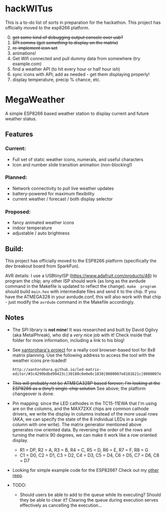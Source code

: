 # hackWITus

This is a to-do list of sorts in preparation for the hackathon. This project has officially moved to
the esp8266 platform.

0. ~~get some kind of debugging output console over usb?~~
1. ~~SPI comms (get *something* to display on the matrix)~~
2. ~~re-implement icon set~~
3. animations!
4. Get Wifi connected and pull dummy data from somewhere (try example.com)
5. find a weather API (to hit every hour or half hour ish)
6. sync icons with API; add as needed - get them displaying properly!
7. display temperature, precip % chance, etc.

# MegaWeather

A simple ESP8266 based weather station to display current and future weather status.

## Features

### Current:

* Full set of static weather icons, numerals, and useful characters
* Icon and number slide transition animation (non-blocking!)

### Planned:

* Network connectivity to pull live weather updates
* battery-powered for maximum flexibility
* current weather / forecast / both display selector

### Proposed:

* fancy animated weather icons
* indoor temperature
* adjustable / auto brightness

## Build:

This project has officially moved to the ESP8266 platform (specifically the dev breakout board from
SparkFun).

AVR details:
I use a USBtinyISP (https://www.adafruit.com/products/46) to program the chip; any other ISP should
work (as long as the avrdude command in the Makefile is updated to reflect the change). `make 
program` should build `main.hex` with intermediate files and send it to the chip. If you have the
ATMEGA328 in your avrdude.conf, this will also work with that chip - just modify the `avrdude`
command in the Makefile accordingly.

## Notes

* The SPI library is **not mine**! It was researched and built by David Ogilvy (aka MetalPhreak),
  who did a *very* nice job with it! Check inside that folder for more information, including a
  link to his blog!

* See [xantorohara's project](https://github.com/xantorohara/led-matrix-editor) for a really cool
  browser-based tool for 8x8 matrix planning. Use the following address to access the
  tool with the weather icons pre-loaded!

      http://xantorohara.github.io/led-matrix-editor/#3c4299bdbd99423c|30180c0e0e0c1830|0000007e8181621c|0000007effff7e1c|8452087effff7e1c|a524e71818e724a5|7e01e61060fc020c|aa55aa55aa55aa55

* ~~This will probably not be ATMEGA328P based forever; I'm looking at the ESP8266 as a (tiny!)
  single-chip solution~~ See above; the platform changeover is done.

* Pin mapping: since the LED cathodes in the TC15-11EWA that I'm using are on the columns, and the
  MAX72XX chips are common cathode drivers, we write the display in columns instead of the more
  usual rows (AKA, we can specify the state of the 8 individual LEDs in a single column with one
  write). The matrix generator mentioned above generates row oriented data. By reversing the order of
  the rows and turning the matrix 90 degrees, we can make it work like a row oriented display.
    * R1 = DP, R2 = A, R3 = B, R4 = C, R5 = D, R6 = E, R7 = F, R8 = G
    * C1 = D0, C2 = D1, C3 = D2, C4 = D3, C5 = D4, C6 = D5, C7 = D6, C8 = D7

* Looking for simple example code for the ESP8266? Check out my [other
  repo](https://github.com/npiscitello/esp8266_resources).

* TODO:
  * Should users be able to add to the queue while its executing? Should they be able to clear it?
    Clearing the queue during execution serves effectively as cancelling the execution...
